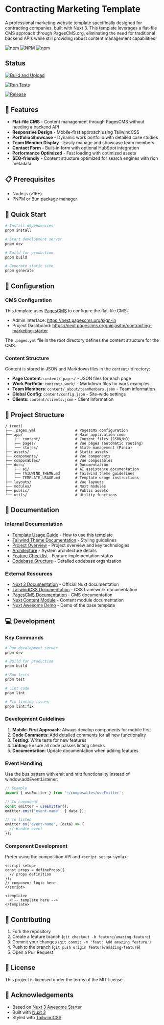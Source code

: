 # Contracting Marketing Template

A professional marketing website template specifically designed for contracting companies, built with Nuxt 3. This template leverages a flat-file CMS approach through PagesCMS.org, eliminating the need for traditional backend APIs while still providing robust content management capabilities.

![npm](https://img.shields.io/npm/v/%40nuxt-awesome%2Ftheme)
![NPM](https://img.shields.io/npm/l/%40nuxt-awesome%2Ftheme)
![npm](https://img.shields.io/npm/dm/%40nuxt-awesome/theme)

## Status

[![Build and Upload](https://github.com/ninjasitm/contracting-marketing-template/actions/workflows/build.yml/badge.svg)](https://github.com/ninjasitm/contracting-marketing-template/actions/workflows/build.yml)

[![Run Tests](https://github.com/ninjasitm/contracting-marketing-template/actions/workflows/test.yml/badge.svg)](https://github.com/ninjasitm/contracting-marketing-template/actions/workflows/test.yml)

[![Release](https://github.com/ninjasitm/contracting-marketing-template/actions/workflows/release.yml/badge.svg)](https://github.com/ninjasitm/contracting-marketing-template/actions/workflows/release.yml)

## 🌟 Features

- **Flat-file CMS** - Content management through PagesCMS without needing a backend API
- **Responsive Design** - Mobile-first approach using TailwindCSS
- **Portfolio Showcase** - Dynamic work portfolio with detailed case studies
- **Team Member Display** - Easily manage and showcase team members
- **Contact Form** - Built-in form with optional HubSpot integration
- **Performance Optimized** - Fast loading with optimized assets
- **SEO-friendly** - Content structure optimized for search engines with rich metadata

## 📋 Prerequisites

- Node.js (v16+)
- PNPM or Bun package manager

## 🚀 Quick Start

```bash
# Install dependencies
pnpm install

# Start development server
pnpm dev

# Build for production
pnpm build

# Generate static site
pnpm generate
```

## 🔧 Configuration

### CMS Configuration

This template uses [PagesCMS](https://next.pagescms.org) to configure the flat-file CMS:

- Admin Interface: https://next.pagescms.org/sign-in
- Project Dashboard: https://next.pagescms.org/ninjasitm/contracting-marketing-starter

The `.pages.yml` file in the root directory defines the content structure for the CMS.

### Content Structure

Content is stored in JSON and Markdown files in the `content/` directory:

- **Page Content**: `content/_pages/` - JSON files for each page
- **Work Portfolio**: `content/_work/` - Markdown files for work examples
- **Team Members**: `content/_about/teamMembers.json` - Team information
- **Global Config**: `content/config.json` - Site-wide settings
- **Clients**: `content/clients.json` - Client information

## 📂 Project Structure

```
/ (root)
├── .pages.yml                  # PagesCMS configuration
├── app/                        # Main application code
│   ├── content/                # Content files (JSON/MD)
│   ├── pages/                  # Vue pages (automatic routing)
│   └── stores/                 # State management (Pinia)
├── assets/                     # Static assets
├── components/                 # Vue components
├── composables/                # Vue composables
├── docs/                       # Documentation
│   ├── ai/                     # AI assistance documentation
│   ├── TAILWIND_THEME.md       # Tailwind theme guidelines
│   └── TEMPLATE_USAGE.md       # Template usage instructions
├── layouts/                    # Vue layouts
├── modules/                    # Nuxt modules
├── public/                     # Public assets
└── utils/                      # Utility functions
```

## 📖 Documentation

### Internal Documentation

- [Template Usage Guide](docs/TEMPLATE_USAGE.md) - How to use this template
- [Tailwind Theme Documentation](docs/TAILWIND_THEME.md) - Styling guidelines
- [Project Overview](docs/ai/overview.md) - Project overview and key technologies
- [Architecture](docs/ai/architecture.md) - System architecture details
- [Feature Checklist](docs/ai/feature-checklist.md) - Feature implementation status
- [Codebase Structure](docs/ai/codebase-structure.md) - Detailed codebase organization

### External Resources

- [Nuxt 3 Documentation](https://nuxt.com/docs) - Official Nuxt documentation
- [TailwindCSS Documentation](https://tailwindcss.com/docs) - CSS framework documentation
- [PagesCMS Documentation](https://pagescms.org/docs) - CMS documentation
- [Nuxt Content Module](https://content.nuxtjs.org/) - Content module documentation
- [Nuxt Awesome Demo](https://nuxt3-awesome-starter.vercel.app/) - Demo of the base template

## 💻 Development

### Key Commands

```bash
# Run development server
pnpm dev

# Build for production
pnpm build

# Run tests
pnpm test

# Lint code
pnpm lint

# Fix linting issues
pnpm lint:fix
```

### Development Guidelines

1. **Mobile-First Approach**: Always develop components for mobile first
2. **Code Comments**: Add detailed comments for all new functionality
3. **Testing**: Write tests for new features
4. **Linting**: Ensure all code passes linting checks
5. **Documentation**: Update documentation when adding features

### Event Handling

Use the bus pattern with emit and mitt functionality instead of window.addEventListener:

```javascript
// Example
import { useEmitter } from '~/composables/useEmitter';

// In component
const emitter = useEmitter();
emitter.emit('event-name', { data });

// To listen
emitter.on('event-name', (data) => {
  // Handle event
});
```

### Component Development

Prefer using the composition API and `<script setup>` syntax:

```vue
<script setup>
const props = defineProps({
  // props definition
});
// component logic here
</script>

<template>
  <!-- template here -->
</template>
```

## 🤝 Contributing

1. Fork the repository
2. Create a feature branch (`git checkout -b feature/amazing-feature`)
3. Commit your changes (`git commit -m 'feat: Add amazing feature'`)
4. Push to the branch (`git push origin feature/amazing-feature`)
5. Open a Pull Request

## 📝 License

This project is licensed under the terms of the MIT license.

## 👥 Acknowledgements

- Based on [Nuxt 3 Awesome Starter](https://github.com/viandwi24/nuxt3-awesome-starter)
- Built with [Nuxt 3](https://nuxt.com/)
- Styled with [TailwindCSS](https://tailwindcss.com/)
